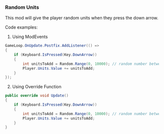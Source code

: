 ### Random Units
This mod will give the player random units when they press the down arrow.


Code examples:
1. Using ModEvents
```cs
GameLoop.OnUpdate.Postfix.AddListener(() =>
{
    if (Keyboard.IsPressed(Key.DownArrow))
    {
        int unitsToAdd = Random.Range(0, 10000); // random number between 0 and 10,000
        Player.Units.Value += unitsToAdd;
    }
});
```
2. Using Override Function
```cs
public override void Update()
{
    if (Keyboard.IsPressed(Key.DownArrow))
    {
        int unitsToAdd = Random.Range(0, 10000); // random number between 0 and 10,000
        Player.Units.Value += unitsToAdd;
    }
}
```